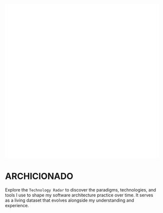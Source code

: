 ![](public/logo.svg)

# ARCHICIONADO

Explore the `Technology Radar` to discover the paradigms, technologies, and tools I use to shape my software architecture practice over time. It serves as a living dataset that evolves alongside my understanding and experience.
